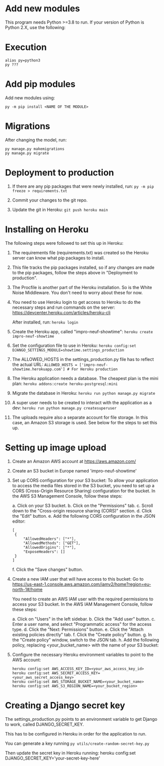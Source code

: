 # Add new modules

This program needs Python >=3.8 to run. If your version of Python is Python 2.X, use the following:

# Execution

```
alias py=python3
py ???
```

# Add pip modules

Add new modules using:

```
py -m pip install <NAME OF THE MODULE>
```

# Migrations

After changing the model, run:

```
py manage.py makemigrations
py manage.py migrate
```

# Deployment to production

1. If there are any pip packages that were newly installed, run:
   `py -m pip freeze > requirements.txt`

2. Commit your changes to the git repo.
3. Update the git in Heroku:
   `git push heroku main`

# Installing on Heroku

The following steps were followed to set this up in Heroku:

1. The requirements file (requirements.txt) was created so the Heroku server can know what pip packages to install.
2. This file tracks the pip packages installed, so if any changes are made to the pip packages, follow the steps above in "Deployment to production".
3. The Procfile is another part of the Heroku installation. So is the White Noise Middleware. You don't need to worry about these for now.
4. You need to use Heroku login to get access to Heroku to do the necessary steps and run commands on the server:
   https://devcenter.heroku.com/articles/heroku-cli

   After installed, run:
   `heroku login`

5. Create the Heroku app, called "impro-neuf-showtime":
   `heroku create impro-neuf-showtime`
6. Set the configuration file to use in Heroku:
   `heroku config:set DJANGO_SETTINGS_MODULE=showtime.settings_production`
7. The ALLOWED_HOSTS in the settings_production.py file has to reflect the actual URL:
   `ALLOWED_HOSTS = ['impro-neuf-showtime.herokuapp.com'] # For Heroku production`
8. The Heroku application needs a database. The cheapest plan is the mini plan:
   `heroku addons:create heroku-postgresql:mini`
9. Migrate the database in Heroku:
   `heroku run python manage.py migrate`
10. A super user needs to be created to interact with the application as a dev:
    `heroku run python manage.py createsuperuser`
11. The uploads require also a separate account for file storage. In this case, an Amazon S3 storage is used. See below for the steps to set this up.

# Setting up image upload

1. Create an Amazon AWS account at https://aws.amazon.com/
2. Create an S3 bucket in Europe named 'impro-neuf-showtime'
3. Set up CORS configuration for your S3 bucket:
   To allow your application to access the media files stored in the S3 bucket, you need to set up a CORS (Cross-Origin Resource Sharing) configuration for the bucket. In the AWS S3 Management Console, follow these steps:

   a. Click on your S3 bucket.
   b. Click on the "Permissions" tab.
   c. Scroll down to the "Cross-origin resource sharing (CORS)" section.
   d. Click the "Edit" button.
   e. Add the following CORS configuration in the JSON editor:

   ```
   [
    {
        "AllowedHeaders": ["*"],
        "AllowedMethods": ["GET"],
        "AllowedOrigins": ["*"],
        "ExposeHeaders": []
    }
   ]
   ```

   f. Click the "Save changes" button.

4. Create a new IAM user that will have access to this bucket:
   Go to https://us-east-1.console.aws.amazon.com/iamv2/home?region=eu-north-1#/home

   You need to create an AWS IAM user with the required permissions to access your S3 bucket. In the AWS IAM Management Console, follow these steps:

   a. Click on "Users" in the left sidebar.
   b. Click the "Add user" button.
   c. Enter a user name, and select "Programmatic access" for the access type.
   d. Click the "Next: Permissions" button.
   e. Click the "Attach existing policies directly" tab.
   f. Click the "Create policy" button.
   g. In the "Create policy" window, switch to the JSON tab.
   h. Add the following policy, replacing <your_bucket_name> with the name of your S3 bucket:

5. Configure the necessary Heroku environment variables to point to the AWS account:
   ```
   heroku config:set AWS_ACCESS_KEY_ID=<your_aws_access_key_id>
   heroku config:set AWS_SECRET_ACCESS_KEY=<your_aws_secret_access_key>
   heroku config:set AWS_STORAGE_BUCKET_NAME=<your_bucket_name>
   heroku config:set AWS_S3_REGION_NAME=<your_bucket_region>
   ```

# Creating a Django secret key

The settings_production.py points to an environment variable to get Django to work, called DJANGO_SECRET_KEY.

This has to be configured in Heroku in order for the application to run.

You can generate a key running `py utils/create-random-secret-key.py`

Then update the secret key in Heroku running:
heroku config:set DJANGO_SECRET_KEY='your-secret-key-here'
